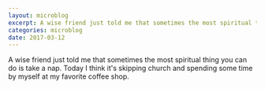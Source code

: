 ```yaml
---
layout: microblog
excerpt: A wise friend just told me that sometimes the most spiritual thing you can do is take a nap. Today I think it's skipping church and spending some time by myself at my favorite coffee shop.
categories: microblog 
date: 2017-03-12
---
```


A wise friend just told me that sometimes the most spiritual thing you can do is take a nap. Today I think it's skipping church and spending some time by myself at my favorite coffee shop.